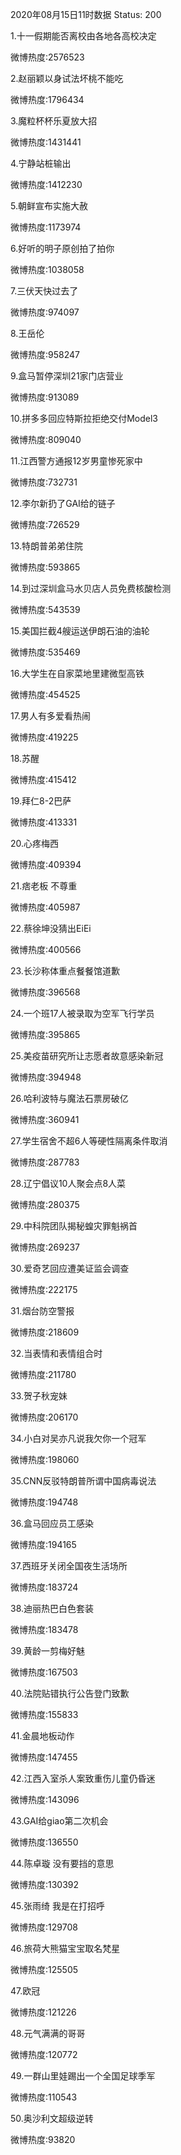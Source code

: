 2020年08月15日11时数据
Status: 200

1.十一假期能否离校由各地各高校决定

微博热度:2576523

2.赵丽颖以身试法坏桃不能吃

微博热度:1796434

3.魔粒杯杯乐夏放大招

微博热度:1431441

4.宁静站桩输出

微博热度:1412230

5.朝鲜宣布实施大赦

微博热度:1173974

6.好听的明子原创拍了拍你

微博热度:1038058

7.三伏天快过去了

微博热度:974097

8.王岳伦

微博热度:958247

9.盒马暂停深圳21家门店营业

微博热度:913089

10.拼多多回应特斯拉拒绝交付Model3

微博热度:809040

11.江西警方通报12岁男童惨死家中

微博热度:732731

12.李尔新扔了GAI给的链子

微博热度:726529

13.特朗普弟弟住院

微博热度:593865

14.到过深圳盒马水贝店人员免费核酸检测

微博热度:543539

15.美国拦截4艘运送伊朗石油的油轮

微博热度:535469

16.大学生在自家菜地里建微型高铁

微博热度:454525

17.男人有多爱看热闹

微博热度:419225

18.苏醒

微博热度:415412

19.拜仁8-2巴萨

微博热度:413331

20.心疼梅西

微博热度:409394

21.痞老板 不尊重

微博热度:405987

22.蔡徐坤没猜出EiEi

微博热度:400566

23.长沙称体重点餐餐馆道歉

微博热度:396568

24.一个班17人被录取为空军飞行学员

微博热度:395865

25.美疫苗研究所让志愿者故意感染新冠

微博热度:394948

26.哈利波特与魔法石票房破亿

微博热度:360941

27.学生宿舍不超6人等硬性隔离条件取消

微博热度:287783

28.辽宁倡议10人聚会点8人菜

微博热度:280375

29.中科院团队揭秘蝗灾罪魁祸首

微博热度:269237

30.爱奇艺回应遭美证监会调查

微博热度:222175

31.烟台防空警报

微博热度:218609

32.当表情和表情组合时

微博热度:211780

33.贺子秋宠妹

微博热度:206170

34.小白对吴亦凡说我欠你一个冠军

微博热度:198060

35.CNN反驳特朗普所谓中国病毒说法

微博热度:194748

36.盒马回应员工感染

微博热度:194165

37.西班牙关闭全国夜生活场所

微博热度:183724

38.迪丽热巴白色套装

微博热度:183478

39.黄龄一剪梅好魅

微博热度:167503

40.法院贴错执行公告登门致歉

微博热度:155833

41.金晨地板动作

微博热度:147455

42.江西入室杀人案致重伤儿童仍昏迷

微博热度:143096

43.GAI给giao第二次机会

微博热度:136550

44.陈卓璇 没有要挡的意思

微博热度:130392

45.张雨绮 我是在打招呼

微博热度:129708

46.旅荷大熊猫宝宝取名梵星

微博热度:125505

47.欧冠

微博热度:121226

48.元气满满的哥哥

微博热度:120772

49.一群山里娃踢出一个全国足球季军

微博热度:110543

50.奥沙利文超级逆转

微博热度:93820

